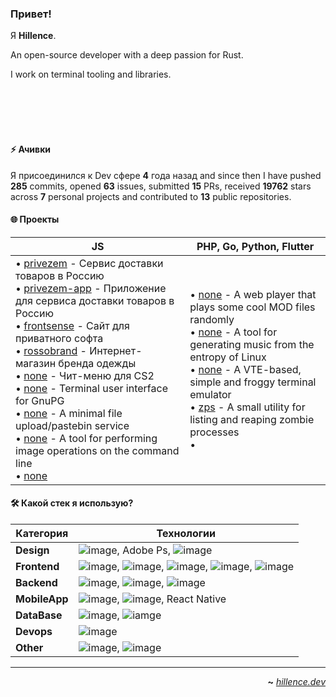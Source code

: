 
### Привет!

 Я **Hillence**.

 An open-source developer with a deep passion for Rust.

 I work on terminal tooling and libraries.


<br>
<br>
<br>
<br>

#### ⚡ Ачивки

Я присоединился к Dev сфере **4** года назад and since then I have pushed **285** commits, opened **63** issues, submitted **15** PRs, received **19762** stars across **7** personal projects and contributed to **13** public repositories.

#### 🌐 Проекты

| **JS**                                                                                                                                                                                                                                                                                                                                                                                                                                                                                                                                                                                                                                                                                                                                                                                                                                                                                                                                                                                                                                                                                                                                                                                                                                                                                                                                                                                                                                                                                                                                                                                                                                                                       | **PHP**, **Go**, **Python**, **Flutter**                                                                                                                                                                                                                                                                                                                                                                                                                                                                                                                                                                                                                                                                                                                                                                                                                                                                                                                                                                                                                                                                                                                                                                                                                                                                                                        |
| ------------------------------------------------------------------------------------------------------------------------------------------------------------------------------------------------------------------------------------------------------------------------------------------------------------------------------------------------------------------------------------------------------------------------------------------------------------------------------------------------------------------------------------------------------------------------------------------------------------------------------------------------------------------------------------------------------------------------------------------------------------------------------------------------------------------------------------------------------------------------------------------------------------------------------------------------------------------------------------------------------------------------------------------------------------------------------------------------------------------------------------------------------------------------------------------------------------------------------------------------------------------------------------------------------------------------------------------------------------------------------------------------------------------------------------------------------------------------------------------------------------------------------------------------------------------------------------------------------------------------------------------------------------------------------ | --------------------------------------------------------------------------------------------------------------------------------------------------------------------------------------------------------------------------------------------------------------------------------------------------------------------------------------------------------------------------------------------------------------------------------------------------------------------------------------------------------------------------------------------------------------------------------------------------------------------------------------------------------------------------------------------------------------------------------------------------------------------------------------------------------------------------------------------------------------------------------------------------------------------------------------------------------------------------------------------------------------------------------------------------------------------------------------------------------------------------------------------------------------------------------------------------------------------------------------------------------------------------------------------------------------------------------------------------------------------------------- |
| • [privezem](https://github.com/hillence/privezem) - Сервис доставки товаров в Россию<br>• [privezem-app](https://github.com/hillence/privezem-app) - Приложение для сервиса доставки товаров в Россию<br>• [frontsense](https://github.com/hillence/frontsense) - Сайт для приватного софта<br>• [rossobrand](https://github.com/hillence/rossobrand) - Интернет-магазин бренда одежды<br>• [none](https://github.com/hillence/frontsense-gui) - Чит-меню для CS2<br>• [none](https://github.com/hillence/gpg-tui) - Terminal user interface for GnuPG<br>• [none](https://github.com/hillence/rustypaste) - A minimal file upload/pastebin service<br>• [none](https://github.com/hillence/menyoki) - A tool for performing image operations on the command line<br>• [none](https://github.com/hillence/runst) | • [none](https://github.com/hillence/CoolModFiles) - A web player that plays some cool MOD files randomly<br>• [none](https://github.com/hillence/linuxwave) - A tool for generating music from the entropy of Linux<br>• [none](https://github.com/hillence/kermit) - A VTE-based, simple and froggy terminal emulator<br>• [zps](https://github.com/hillence/zps) - A small utility for listing and reaping zombie processes<br>•  |


#### 🛠️ Какой стек я использую?

| **Категория**     | **Технологии**                                                                                                                                                                                            |
| ----------------- | --------------------------------------------------------------------------------------------------------------------------------------------------------------------------------------------------------- |
| **Design**        | ![image](https://img.shields.io/badge/Figma-F24E1E.svg?style=for-the-badge&logo=Figma&logoColor=white), Adobe Ps, ![image](https://img.shields.io/badge/Blender-E87D0D.svg?style=for-the-badge&logo=Blender&logoColor=white)                                                                                                                                                                              |
| **Frontend**      | ![image](https://img.shields.io/badge/React-61DAFB.svg?style=for-the-badge&logo=React&logoColor=black), ![image](https://img.shields.io/badge/Vue.js-4FC08D.svg?style=for-the-badge&logo=vuedotjs&logoColor=white), ![image](https://img.shields.io/badge/TypeScript-3178C6.svg?style=for-the-badge&logo=TypeScript&logoColor=white), ![image](https://img.shields.io/badge/Bootstrap-7952B3.svg?style=for-the-badge&logo=Bootstrap&logoColor=white), ![image](https://img.shields.io/badge/Webpack-8DD6F9.svg?style=for-the-badge&logo=Webpack&logoColor=black)                                                                                                                                                                |
| **Backend**       | ![image](https://img.shields.io/badge/Go-00ADD8.svg?style=for-the-badge&logo=Go&logoColor=white), ![image](https://img.shields.io/badge/PHP-777BB4.svg?style=for-the-badge&logo=PHP&logoColor=white), ![image](https://img.shields.io/badge/Python-3776AB.svg?style=for-the-badge&logo=Python&logoColor=white)                                                                                                                                                                                       |
| **MobileApp**     | ![image](https://img.shields.io/badge/Dart-0175C2.svg?style=for-the-badge&logo=Dart&logoColor=white), ![image](https://img.shields.io/badge/Flutter-02569B.svg?style=for-the-badge&logo=Flutter&logoColor=white), React Native                                                                                                                                                                               |
| **DataBase**      | ![image](https://img.shields.io/badge/MySQL-4479A1.svg?style=for-the-badge&logo=MySQL&logoColor=white), ![iamge](https://img.shields.io/badge/PostgreSQL-4169E1.svg?style=for-the-badge&logo=PostgreSQL&logoColor=white)                                                                                                                                                                                        |
| **Devops**        | ![image](https://img.shields.io/badge/Docker-2496ED.svg?style=for-the-badge&logo=Docker&logoColor=white)                                                                                                                                                                                                    |
| **Other**         | ![image](https://img.shields.io/badge/Git-F05032.svg?style=for-the-badge&logo=Git&logoColor=white), ![image](https://img.shields.io/badge/GitHub-181717.svg?style=for-the-badge&logo=GitHub&logoColor=white)                                                                                             |

---

<div align="right">

**~** [_hillence.dev_](https://hillence.dev/)

</div>
